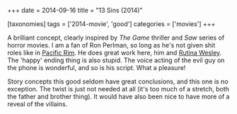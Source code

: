 +++
date = 2014-09-16
title = "13 Sins (2014)"

[taxonomies]
tags = ['2014-movie', 'good']
categories = ['movies']
+++

A brilliant concept, clearly inspired by *The Game* thriller and *Saw*
series of horror movies. I am a fan of Ron Perlman, so long as he\'s not
given shit roles like in [Pacific Rim]. He does great work here, him and
[Rutina Wesley]. The \'happy\' ending thing is also stupid. The voice
acting of the evil guy on the phone is wonderful, and so is his script.
What a pleasure!

Story concepts this good seldom have great conclusions, and this one is
no exception. The twist is just not needed at all (it\'s too much of a
stretch, both the father and brother thing). It would have also been
nice to have more of a reveal of the villains.

  [Pacific Rim]: http://tshepang.net/pacific-rim-2013
  [Rutina Wesley]: http://en.wikipedia.org/wiki/Rutina_Wesley
